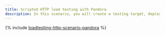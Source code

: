 ```yaml
---
title: Scripted HTTP load testing with Pandora
description: In this scenario, you will create a testing target, deploy the infrastructure, and run scripted load tests over HTTP using {{ load-testing-name }} and Pandora.
---
```


{% include [loadtesting-http-scenario-pandora](../../_tutorials/dev/loadtesting-http-scenario-pandora.md) %}